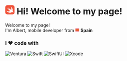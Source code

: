 <h1><img src="images/swift.png" width="30"/> Hi! Welcome to my page!</h1>


<p>Welcome to my page! </br> I'm Albert, mobile developer from <img src="images/espana.png" width="13"/> <b>Spain</b>
<h3>I ❤️ code with</h3>
<p>
  <img alt="Ventura" src="https://img.shields.io/badge/macos-ventura-brightgreen.svg" /> 
  <img alt="Swift" src="https://img.shields.io/badge/swift-5.7-brightgreen.svg" /> 
  <img alt="SwiftUI" src="https://img.shields.io/badge/swiftui-4.0-brightgreen" />
  <img alt="Xcode" src="https://img.shields.io/badge/xcode-14-brightgreen" />
</p>
